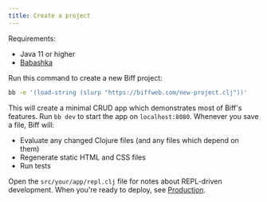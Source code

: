 ```yaml
---
title: Create a project
---
```


Requirements:

 - Java 11 or higher
 - [Babashka](https://github.com/babashka/babashka#installation)

Run this command to create a new Biff project:

```bash
bb -e '(load-string (slurp "https://biffweb.com/new-project.clj"))'
```

This will create a minimal CRUD app which demonstrates most of Biff's features.
Run `bb dev` to start the app on `localhost:8080`. Whenever you save a file,
Biff will:

 - Evaluate any changed Clojure files (and any files which depend on them)
 - Regenerate static HTML and CSS files
 - Run tests

Open the `src/your/app/repl.clj` file for notes about REPL-driven development.
When you're ready to deploy, see [Production](/docs/reference/production/).

